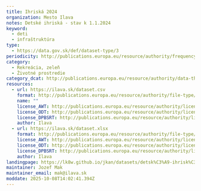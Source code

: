 ```yaml
---
title: Ihriská 2024
organization: Mesto Ilava
notes: Detské ihriská - stav k 1.1.2024
keyword:
  - deti
  - infraštruktúra
type:
  - https://data.gov.sk/def/dataset-type/3
periodicity: http://publications.europa.eu/resource/authority/frequency/ANNUAL
category:
  - Rekreácia, zeleň
  - Životné prostredie
category_dcat: http://publications.europa.eu/resource/authority/data-theme/EDUC
resources:
  - url: https://ilava.sk/dataset.csv
    format: http://publications.europa.eu/resource/authority/file-type/CSV
    name: ""
    license_AWT: http://publications.europa.eu/resource/authority/licence/CC0
    license_ODT: http://publications.europa.eu/resource/authority/licence/CC0
    license_DPBSRT: http://publications.europa.eu/resource/authority/licence/CC_BY_4_0
    author: Ilava
  - url: https://ilava.sk/dataset.xlsx
    format: http://publications.europa.eu/resource/authority/file-type/XLSX
    license_AWT: http://publications.europa.eu/resource/authority/licence/CC0
    license_ODT: http://publications.europa.eu/resource/authority/licence/CC0
    license_DPBSRT: http://publications.europa.eu/resource/authority/licence/CC_BY_4_0
    author: Ilava
landingpage: https://lk8w.github.io/jkan/datasets/detsk%C3%A9-ihrisk%C3%A1-2024/
maintainer: Jozef Mak
maintainer_email: mak@ilava.sk
moddate: 2025-10-08T14:02:41.394Z
---
```

